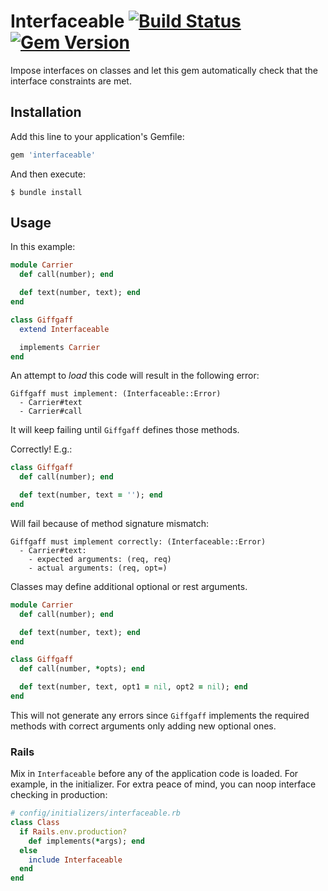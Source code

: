 # Interfaceable [![Build Status](https://travis-ci.org/featurist/interfaceable.svg?branch=master)](https://travis-ci.org/featurist/interfaceable) [![Gem Version](https://badge.fury.io/rb/interfaceable.svg)](https://badge.fury.io/rb/interfaceable)

Impose interfaces on classes and let this gem automatically check that the interface constraints are met.

## Installation

Add this line to your application's Gemfile:

```ruby
gem 'interfaceable'
```

And then execute:

    $ bundle install

## Usage

In this example:

```ruby
module Carrier
  def call(number); end

  def text(number, text); end
end

class Giffgaff
  extend Interfaceable

  implements Carrier
end
```

An attempt to _load_ this code will result in the following error:

    Giffgaff must implement: (Interfaceable::Error)
      - Carrier#text
      - Carrier#call

It will keep failing until `Giffgaff` defines those methods.

Correctly! E.g.:

```ruby
class Giffgaff
  def call(number); end

  def text(number, text = ''); end
end
```

Will fail because of method signature mismatch:

    Giffgaff must implement correctly: (Interfaceable::Error)
      - Carrier#text:
        - expected arguments: (req, req)
        - actual arguments: (req, opt=)

Classes may define additional optional or rest arguments.

```ruby
module Carrier
  def call(number); end

  def text(number, text); end
end

class Giffgaff
  def call(number, *opts); end

  def text(number, text, opt1 = nil, opt2 = nil); end
end
```

This will not generate any errors since `Giffgaff` implements the required methods with correct arguments only adding new optional ones.

### Rails

Mix in `Interfaceable` before any of the application code is loaded. For example, in the initializer. For extra peace of mind, you can noop interface checking in production:

```ruby
# config/initializers/interfaceable.rb
class Class
  if Rails.env.production?
    def implements(*args); end
  else
    include Interfaceable
  end
end
```
